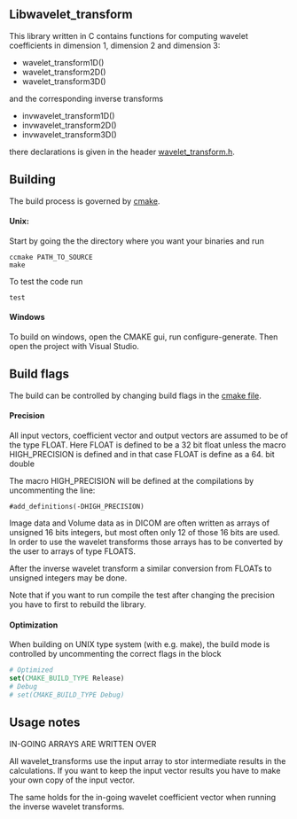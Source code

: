 Libwavelet_transform
----

This library written in C contains functions for computing
wavelet coefficients in dimension 1, dimension 2 and dimension 3:

* wavelet_transform1D()
* wavelet_transform2D()
* wavelet_transform3D()

and the corresponding inverse transforms

* invwavelet_transform1D()
* invwavelet_transform2D()
* invwavelet_transform3D()

there declarations is given in the header [wavelet_transform.h](wavelet/wavelet_transform.h).

Building
----

The build process is governed by [cmake](http://www.cmake.org/).

#### Unix:
Start by going the the directory where you want your binaries and run

    ccmake PATH_TO_SOURCE
    make

To test the code run

    test

#### Windows

To build on windows, open the CMAKE gui, run configure-generate. Then open the project with Visual Studio.

## Build flags

The build can be controlled by changing build flags in the [cmake file](CMakeLists.txt).

#### Precision
All input vectors, coefficient vector and output vectors are
assumed to be of the type FLOAT. Here FLOAT is defined to be a 32 bit float unless the macro HIGH_PRECISION is defined and in that case FLOAT is define as a 64. bit double

The macro HIGH_PRECISION will be defined at the compilations by uncommenting the line:

    #add_definitions(-DHIGH_PRECISION) 

Image data and Volume data as in DICOM are often written as arrays of unsigned 16 bits integers, but most often only 12 of those 16 bits are used. In order to use the wavelet transforms those arrays has to be converted by the user to arrays of type FLOATS.

After the inverse wavelet transform a similar conversion from FLOATs to unsigned integers may be done.

Note that if you want to run compile the test after changing the precision you have to first to rebuild the library.

#### Optimization

When building on UNIX type system (with e.g. make), the build mode is controlled by uncommenting the correct flags in the block 

```cmake
# Optimized 
set(CMAKE_BUILD_TYPE Release)
# Debug
# set(CMAKE_BUILD_TYPE Debug)
```

Usage notes
----
IN-GOING ARRAYS ARE WRITTEN OVER

All wavelet_transforms use the input array to stor intermediate results in the calculations. If you want to keep the input vector results you have to make your own copy of the input vector.

The same holds for the in-going wavelet coefficient vector when running the inverse wavelet transforms.